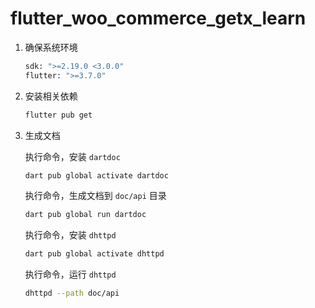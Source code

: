 # flutter_woo_commerce_getx_learn

1. 确保系统环境

    ```bash
    sdk: ">=2.19.0 <3.0.0"
    flutter: ">=3.7.0"
    ```

2. 安装相关依赖 

    ```bash
    flutter pub get
    ```

3. 生成文档

   执行命令，安装 `dartdoc`

   ```bash
   dart pub global activate dartdoc
   ```

   执行命令，生成文档到 `doc/api` 目录

   ```bash
   dart pub global run dartdoc
   ```

    执行命令，安装 `dhttpd`

    ```bash
    dart pub global activate dhttpd
    ```

    执行命令，运行 `dhttpd`

    ```bash
    dhttpd --path doc/api
    ```
